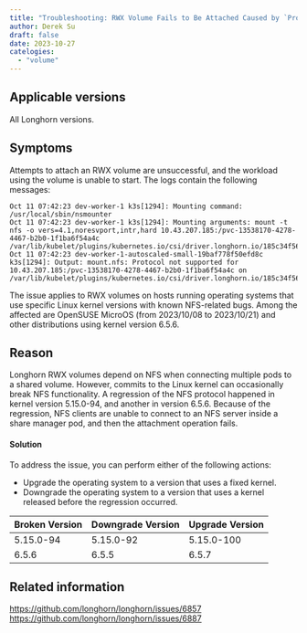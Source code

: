 ```yaml
---
title: "Troubleshooting: RWX Volume Fails to Be Attached Caused by `Protocol not supported`"
author: Derek Su
draft: false
date: 2023-10-27
catelogies:
  - "volume"
---
```


## Applicable versions

All Longhorn versions.

## Symptoms

Attempts to attach an RWX volume are unsuccessful, and the workload using the volume is unable to start. The logs contain the following messages:
```
Oct 11 07:42:23 dev-worker-1 k3s[1294]: Mounting command: /usr/local/sbin/nsmounter
Oct 11 07:42:23 dev-worker-1 k3s[1294]: Mounting arguments: mount -t nfs -o vers=4.1,noresvport,intr,hard 10.43.207.185:/pvc-13538170-4278-4467-b2b0-1f1ba6f54a4c /var/lib/kubelet/plugins/kubernetes.io/csi/driver.longhorn.io/185c34f566c2eca6e8c7c6a2ede2094c076d7d25ddae286dc633eeef80551af0/globalmount
Oct 11 07:42:23 dev-worker-1-autoscaled-small-19baf778f50efd8c k3s[1294]: Output: mount.nfs: Protocol not supported for 10.43.207.185:/pvc-13538170-4278-4467-b2b0-1f1ba6f54a4c on /var/lib/kubelet/plugins/kubernetes.io/csi/driver.longhorn.io/185c34f566c2eca6e8c7c6a2ede2094c076d7d25ddae286dc633eeef80551af0/globalmount
```

The issue applies to RWX volumes on hosts running operating systems that use specific Linux kernel versions with known NFS-related bugs. Among the affected are OpenSUSE MicroOS (from 2023/10/08 to 2023/10/21) and other distributions using kernel version 6.5.6.

## Reason

Longhorn RWX volumes depend on NFS when connecting multiple pods to a shared volume. However, commits to the Linux kernel can occasionally break NFS functionality. A regression of the NFS protocol happened in kernel version 5.15.0-94, and another in version 6.5.6.  Because of the regression, NFS clients are unable to connect to an NFS server inside a share manager pod, and then the attachment operation fails.

#### Solution

To address the issue, you can perform either of the following actions:

- Upgrade the operating system to a version that uses a fixed kernel.
- Downgrade the operating system to a version that uses a kernel released before the regression occurred.

| Broken Version | Downgrade Version | Upgrade Version |
| -------------- | ----------------- | --------------- |
| 5.15.0-94      | 5.15.0-92         | 5.15.0-100      |
| 6.5.6          | 6.5.5             | 6.5.7           |

## Related information

https://github.com/longhorn/longhorn/issues/6857  
https://github.com/longhorn/longhorn/issues/6887
